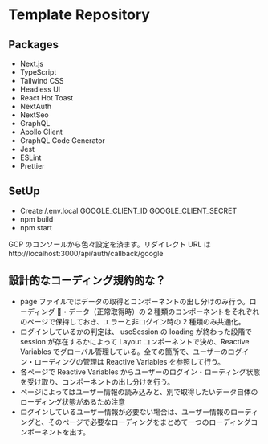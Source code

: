 # Template Repository

## Packages

- Next.js
- TypeScript
- Tailwind CSS
- Headless UI
- React Hot Toast
- NextAuth
- NextSeo
- GraphQL
- Apollo Client
- GraphQL Code Generator
- Jest
- ESLint
- Prettier

## SetUp

- Create /.env.local
  GOOGLE_CLIENT_ID
  GOOGLE_CLIENT_SECRET
- npm build
- npm start

GCP のコンソールから色々設定を済ます。リダイレクト URL は http://localhost:3000/api/auth/callback/google

## 設計的なコーディング規約的な？

- page ファイルではデータの取得とコンポーネントの出し分けのみ行う。ローディング ・データ（正常取得時）の 2 種類のコンポーネントをそれぞれのページで保持しておき、エラーと非ログイン時の 2 種類のみ共通化。
- ログインしているかの判定は、 useSession の loading が終わった段階で session が存在するかによって Layout コンポーネントで決め、Reactive Variables でグローバル管理している。全ての箇所で、ユーザーのログイン・ローディングの管理は Reactive Variables を参照して行う。
- 各ページで Reactive Variables からユーザーのログイン・ローディング状態を受け取り、コンポーネントの出し分けを行う。
- ページによってはユーザー情報の読み込みと、別で取得したいデータ自体のローディング状態があるため注意
- ログインしているユーザー情報が必要ない場合は、ユーザー情報のローディングと、そのページで必要なローディングをまとめて一つのローディングコンポーネントを出す。
